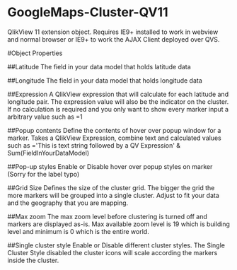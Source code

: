 GoogleMaps-Cluster-QV11
=======================

QlikView 11 extension object.
Requires IE9+ installed to work in webview and normal browser or IE9+ to work the AJAX Client deployed over QVS.

#Object Properties

##Latitude
The field in your data model that holds latitude data

##Longitude
The field in your data model that holds longitude data

##Expression
A QlikView expression that will calculate for each latitude and longitude pair.
The expression value will also be the indicator on the cluster. If no calculation is required and you only want to show every marker input a arbitrary value such as =1

##Popup contents
Define the contents of hover over popup window for a marker.
Takes a QlikView Expression, combine text and calculated values such as ='This is text string followed by a QV Expression' & Sum(FieldInYourDataModel)

##Pop-up styles
Enable or Disable hover over popup styles on marker (Sorry for the label typo)

##Grid Size
Defines the size of the cluster grid. The bigger the grid the more markers will be grouped into a single cluster.
Adjust to fit your data and the geography that you are mapping.

##Max zoom
The max zoom level before clustering is turned off and markers are displayed as-is.
Max available zoom level is 19 which is building level and minimum is 0 which is the entire world.

##Single cluster style
Enable or Disable different cluster styles. The Single Cluster Style disabled the cluster icons will scale according the markers inside the cluster.
